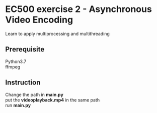 # EC500 exercise 2 - Asynchronous Video Encoding
  Learn to apply multiprocessing and multithreading
## Prerequisite
  Python3.7  
  ffmpeg
## Instruction
  Change the path in **main.py**  
  put the **videoplayback.mp4** in the same path  
  run **main.py**
